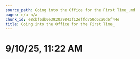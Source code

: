 ```yaml
---
source_path: Going into the Office for the First Time_.md
pages: n/a-n/a
chunk_id: e8cbf6db0e3920a9843f12effd750d6ca0d6f44e
title: Going into the Office for the First Time_
---
```

# 9/10/25, 11:22 AM
